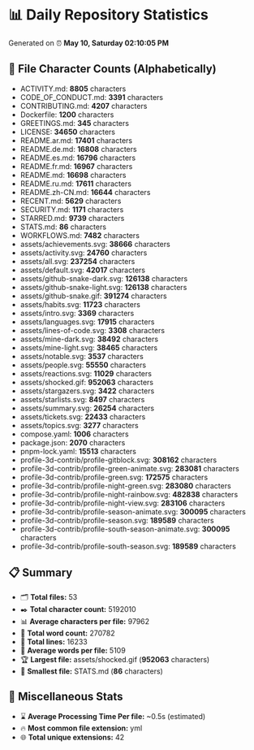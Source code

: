 # 📊 Daily Repository Statistics
Generated on ⏰ **May 10, Saturday 02:10:05 PM**

## 📂 File Character Counts (Alphabetically)
- ACTIVITY.md: **8805** characters
- CODE_OF_CONDUCT.md: **3391** characters
- CONTRIBUTING.md: **4207** characters
- Dockerfile: **1200** characters
- GREETINGS.md: **345** characters
- LICENSE: **34650** characters
- README.ar.md: **17401** characters
- README.de.md: **16808** characters
- README.es.md: **16796** characters
- README.fr.md: **16967** characters
- README.md: **16698** characters
- README.ru.md: **17611** characters
- README.zh-CN.md: **16644** characters
- RECENT.md: **5629** characters
- SECURITY.md: **1171** characters
- STARRED.md: **9739** characters
- STATS.md: **86** characters
- WORKFLOWS.md: **7482** characters
- assets/achievements.svg: **38666** characters
- assets/activity.svg: **24760** characters
- assets/all.svg: **237254** characters
- assets/default.svg: **42017** characters
- assets/github-snake-dark.svg: **126138** characters
- assets/github-snake-light.svg: **126138** characters
- assets/github-snake.gif: **391274** characters
- assets/habits.svg: **11723** characters
- assets/intro.svg: **3369** characters
- assets/languages.svg: **17915** characters
- assets/lines-of-code.svg: **3308** characters
- assets/mine-dark.svg: **38492** characters
- assets/mine-light.svg: **38465** characters
- assets/notable.svg: **3537** characters
- assets/people.svg: **55550** characters
- assets/reactions.svg: **11029** characters
- assets/shocked.gif: **952063** characters
- assets/stargazers.svg: **3422** characters
- assets/starlists.svg: **8497** characters
- assets/summary.svg: **26254** characters
- assets/tickets.svg: **22433** characters
- assets/topics.svg: **3277** characters
- compose.yaml: **1006** characters
- package.json: **2070** characters
- pnpm-lock.yaml: **15513** characters
- profile-3d-contrib/profile-gitblock.svg: **308162** characters
- profile-3d-contrib/profile-green-animate.svg: **283081** characters
- profile-3d-contrib/profile-green.svg: **172575** characters
- profile-3d-contrib/profile-night-green.svg: **283080** characters
- profile-3d-contrib/profile-night-rainbow.svg: **482838** characters
- profile-3d-contrib/profile-night-view.svg: **283106** characters
- profile-3d-contrib/profile-season-animate.svg: **300095** characters
- profile-3d-contrib/profile-season.svg: **189589** characters
- profile-3d-contrib/profile-south-season-animate.svg: **300095** characters
- profile-3d-contrib/profile-south-season.svg: **189589** characters

## 📋 Summary
- 🗂️ **Total files:** 53
- ✒️ **Total character count:** 5192010
- 📊 **Average characters per file:** 97962
- 📝 **Total word count:** 270782
- 🧾 **Total lines:** 16233
- 📐 **Average words per file:** 5109
- 🏆 **Largest file:** assets/shocked.gif (**952063** characters)
- 🥉 **Smallest file:** STATS.md (**86** characters)

## 🌟 Miscellaneous Stats
- ⌛ **Average Processing Time Per file:** ~0.5s (estimated)
- 🔥 **Most common file extension:** yml
- 🌐 **Total unique extensions:** 42
